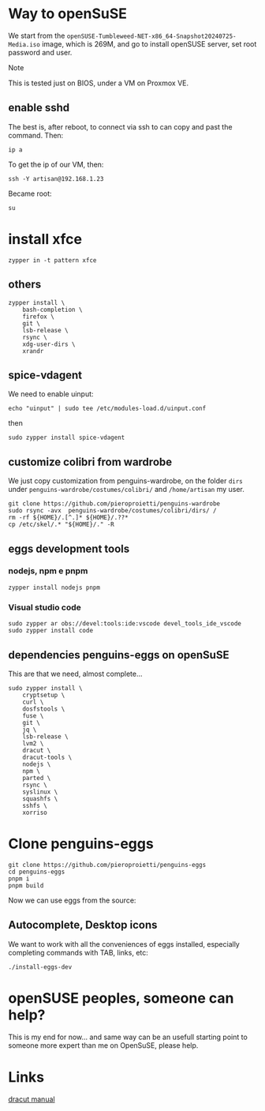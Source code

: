 # Way to openSuSE
We start from the `openSUSE-Tumbleweed-NET-x86_64-Snapshot20240725-Media.iso` image, which is 269M, and go to install openSUSE server, set root password and user. 


> [!NOTE]
> This is tested just on BIOS, under a VM on Proxmox VE.

## enable sshd

The best is, after reboot, to connect via ssh to can copy and past the command. Then:

```
ip a
```
To get the ip of our VM, then:

```
ssh -Y artisan@192.168.1.23
```

Became root:
```
su
```

# install xfce

```
zypper in -t pattern xfce

```

## others
```
zypper install \
    bash-completion \
    firefox \
    git \
    lsb-release \
    rsync \
    xdg-user-dirs \
    xrandr 

```
## spice-vdagent

We need to enable uinput:

```
echo "uinput" | sudo tee /etc/modules-load.d/uinput.conf

```

then

```
sudo zypper install spice-vdagent

```


## customize colibri from wardrobe
We just copy customization from penguins-wardrobe, on the folder `dirs` under `penguins-wardrobe/costumes/colibri/` and `/home/artisan` my user.

```
git clone https://github.com/pieroproietti/penguins-wardrobe
sudo rsync -avx  penguins-wardrobe/costumes/colibri/dirs/ /
rm -rf ${HOME}/.[^.]* ${HOME}/.??*
cp /etc/skel/.* "${HOME}/." -R

```

## eggs development tools

### nodejs, npm e pnpm
```
zypper install nodejs pnpm

```

### Visual studio code
```
sudo zypper ar obs://devel:tools:ide:vscode devel_tools_ide_vscode
sudo zypper install code

```

## dependencies penguins-eggs on openSuSE
This are that we need, almost complete... 

```
sudo zypper install \
    cryptsetup \
    curl \
    dosfstools \
    fuse \
    git \
    jq \
    lsb-release \
    lvm2 \
    dracut \
    dracut-tools \
    nodejs \
    npm \
    parted \
    rsync \
    syslinux \
    squashfs \
    sshfs \
    xorriso

```

# Clone penguins-eggs
```
git clone https://github.com/pieroproietti/penguins-eggs
cd penguins-eggs
pnpm i
pnpm build

```

Now we can use eggs from the source:

## Autocomplete, Desktop icons
We want to work with all the conveniences of eggs installed, especially completing commands with TAB, links, etc:
```
./install-eggs-dev
```

# openSUSE peoples, someone can help? 
This is my end for now... and same way can be an usefull starting point to someone more expert than me on OpenSuSE, please help.

# Links
[dracut manual](https://github.com/dracutdevs/dracut/blob/master/man/dracut.usage.asc)
